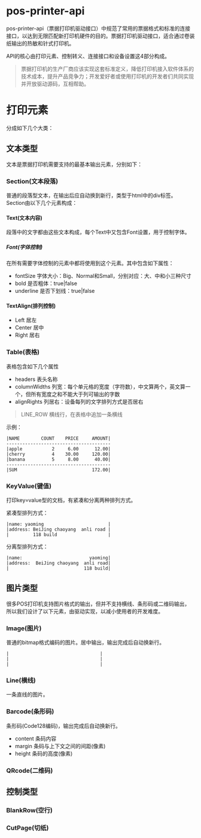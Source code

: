 # pos-printer-api
pos-printer-api（票据打印机驱动接口）中规范了常用的票据格式和标准的连接接口，以达到无限匹配新打印机硬件的目的。票据打印机驱动接口，适合通过卷装纸输出的热敏和针式打印机。

API的核心由打印元素、控制转义、连接接口和设备设置这4部分构成。

>票据打印机的生产厂商应该实现这套标准定义，降低打印机接入软件体系的技术成本，提升产品竞争力；开发爱好者或使用打印机的开发者们共同实现并开放驱动源码，互相帮助。

# 打印元素
分成如下几个大类：

## 文本类型
文本是票据打印机需要支持的最基本输出元素，分别如下：

### Section(文本段落)
普通的段落型文本，在输出后应自动换到新行，类型于html中的div标签。Section由以下几个元素构成：

#### Text(文本内容)
段落中的文字都由这些文本构成，每个Text中又包含Font设置，用于控制字体。

##### Font(字体控制)
在所有需要字体控制的元素中都将使用到这个元素。其中包含如下属性：

* fontSize 字体大小：Big、Normal和Small，分别对应：大、中和小三种尺寸
* bold 是否粗体：true|false
* underline 是否下划线：true|false

#### TextAlign(排列控制)

* Left 居左
* Center 居中
* Right 居右

### Table(表格)
表格包含如下几个属性
* headers 表头名称
* columnWidths 列宽：每个单元格的宽度（字符数），中文算两个，英文算一个，但所有宽度之和不能大于列可输出的字数
* alignRights 列居右：设备每列的文字排列方式是否居右
>LINE_ROW 横线行，在表格中追加一条横线

示例：

    |NAME        COUNT    PRICE     AMOUNT|
    ---------------------------------------
    |apple           2     6.00      12.00|
    |cherry          4    30.00     120.00|
    |banana          5     8.00      40.00|
    ---------------------------------------
    |SUM                            172.00|

### KeyValue(键值)

打印key=value型的文档，有紧凑和分离两种排列方式。

紧凑型排列方式：

    |name: yaoming                        |
    |address: BeiJing chaoyang  anli road |
    |         118 build                   |
    
分离型排列方式：

    |name:                         yaoming|
    |address:  BeiJing chaoyang  anli road|
    |                            118 build| 
  
## 图片类型

很多POS打印机支持图片格式的输出，但并不支持横线、条形码或二维码输出，所以我们设计了以下元素，由驱动实现，以减小使用者的开发难度。

### Image(图片)
普通的bitmap格式编码的图片。居中输出，输出完成后自动换新行。

    |                                  |
    |                                  |
    |                                  |

### Line(横线)
一条直线的图片。

### Barcode(条形码)
条形码(Code128编码)，输出完成后自动换新行。
* content 条码内容
* margin 条码与上下文之间的间距(像素)
* height 条码的高度(像素)

### QRcode(二维码)

## 控制类型
### BlankRow(空行)
### CutPage(切纸)
